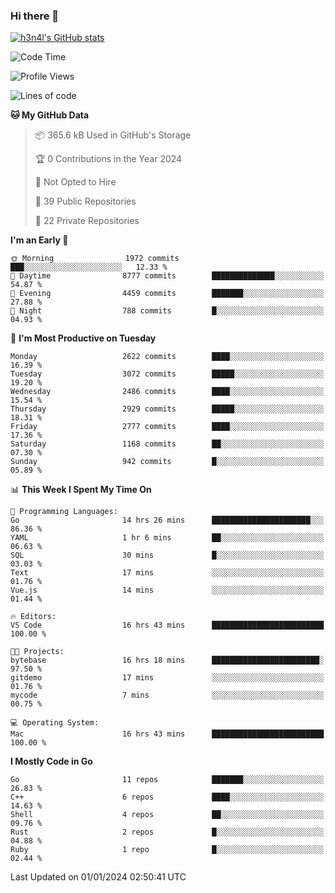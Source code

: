 ### Hi there 👋

[![h3n4l's GitHub stats](https://github-readme-stats.vercel.app/api?username=h3n4l&count_private=true&show_icons=true&theme=radical)](https://github.com/h3n4l/github-readme-stats)

<!--START_SECTION:waka-->
![Code Time](http://img.shields.io/badge/Code%20Time-1%2C824%20hrs%2025%20mins-blue)

![Profile Views](http://img.shields.io/badge/Profile%20Views-1-blue)

![Lines of code](https://img.shields.io/badge/From%20Hello%20World%20I%27ve%20Written-4.2%20million%20lines%20of%20code-blue)

**🐱 My GitHub Data** 

> 📦 365.6 kB Used in GitHub's Storage 
 > 
> 🏆 0 Contributions in the Year 2024
 > 
> 🚫 Not Opted to Hire
 > 
> 📜 39 Public Repositories 
 > 
> 🔑 22 Private Repositories 
 > 
**I'm an Early 🐤** 

```text
🌞 Morning                1972 commits        ███░░░░░░░░░░░░░░░░░░░░░░   12.33 % 
🌆 Daytime                8777 commits        ██████████████░░░░░░░░░░░   54.87 % 
🌃 Evening                4459 commits        ███████░░░░░░░░░░░░░░░░░░   27.88 % 
🌙 Night                  788 commits         █░░░░░░░░░░░░░░░░░░░░░░░░   04.93 % 
```
📅 **I'm Most Productive on Tuesday** 

```text
Monday                   2622 commits        ████░░░░░░░░░░░░░░░░░░░░░   16.39 % 
Tuesday                  3072 commits        █████░░░░░░░░░░░░░░░░░░░░   19.20 % 
Wednesday                2486 commits        ████░░░░░░░░░░░░░░░░░░░░░   15.54 % 
Thursday                 2929 commits        █████░░░░░░░░░░░░░░░░░░░░   18.31 % 
Friday                   2777 commits        ████░░░░░░░░░░░░░░░░░░░░░   17.36 % 
Saturday                 1168 commits        ██░░░░░░░░░░░░░░░░░░░░░░░   07.30 % 
Sunday                   942 commits         █░░░░░░░░░░░░░░░░░░░░░░░░   05.89 % 
```


📊 **This Week I Spent My Time On** 

```text
💬 Programming Languages: 
Go                       14 hrs 26 mins      ██████████████████████░░░   86.36 % 
YAML                     1 hr 6 mins         ██░░░░░░░░░░░░░░░░░░░░░░░   06.63 % 
SQL                      30 mins             █░░░░░░░░░░░░░░░░░░░░░░░░   03.03 % 
Text                     17 mins             ░░░░░░░░░░░░░░░░░░░░░░░░░   01.76 % 
Vue.js                   14 mins             ░░░░░░░░░░░░░░░░░░░░░░░░░   01.44 % 

🔥 Editors: 
VS Code                  16 hrs 43 mins      █████████████████████████   100.00 % 

🐱‍💻 Projects: 
bytebase                 16 hrs 18 mins      ████████████████████████░   97.50 % 
gitdemo                  17 mins             ░░░░░░░░░░░░░░░░░░░░░░░░░   01.76 % 
mycode                   7 mins              ░░░░░░░░░░░░░░░░░░░░░░░░░   00.75 % 

💻 Operating System: 
Mac                      16 hrs 43 mins      █████████████████████████   100.00 % 
```

**I Mostly Code in Go** 

```text
Go                       11 repos            ███████░░░░░░░░░░░░░░░░░░   26.83 % 
C++                      6 repos             ████░░░░░░░░░░░░░░░░░░░░░   14.63 % 
Shell                    4 repos             ██░░░░░░░░░░░░░░░░░░░░░░░   09.76 % 
Rust                     2 repos             █░░░░░░░░░░░░░░░░░░░░░░░░   04.88 % 
Ruby                     1 repo              █░░░░░░░░░░░░░░░░░░░░░░░░   02.44 % 
```




 Last Updated on 01/01/2024 02:50:41 UTC
<!--END_SECTION:waka-->

